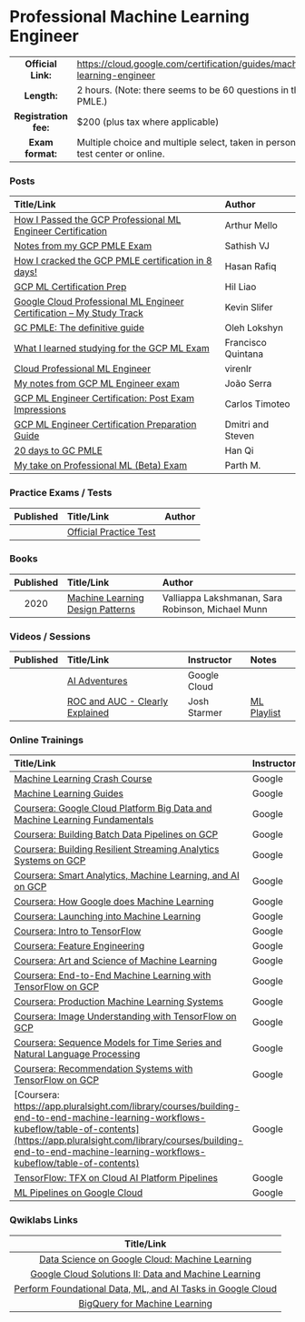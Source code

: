 # Professional Machine Learning Engineer

| | | |
| :---:         |     :---      |          :--- |
| **Official Link:** | https://cloud.google.com/certification/guides/machine-learning-engineer | 
| **Length:** | 2 hours. (Note: there seems to be 60 questions in the PMLE.) | 
| **Registration fee:** | $200 (plus tax where applicable) | 
| **Exam format:** | Multiple choice and multiple select, taken in person at a test center or online. | 

### Posts
| Title/Link | Author |
|    :---      |          :--- |
| [How I Passed the GCP Professional ML Engineer Certification](https://towardsdatascience.com/how-i-passed-the-gcp-professional-ml-engineer-certification-47104f40bec5) | Arthur Mello |
|   [Notes from my GCP PMLE Exam](https://sathishvj.medium.com/notes-from-my-google-cloud-professional-machine-learning-engineer-certification-exam-2110998db0f5) | Sathish VJ |
|  [How I cracked the GCP PMLE certification in 8 days!](https://ml-rafiqhasan.medium.com/how-i-cracked-the-gcp-professional-ml-engineer-certification-in-8-days-f341cf0bc5a0) | Hasan Rafiq |
|   [GCP ML Certification Prep](https://hilliao.medium.com/google-cloud-professional-machine-learning-engineer-certification-preparation-guide-22a58a6610c9) | Hil Liao|
|   [Google Cloud Professional ML Engineer Certification – My Study Track](https://kevinslifer.com/2020/12/02/google-cloud-professional-ml-engineer-certification-my-study-track/) | Kevin Slifer |
|   [GC PMLE: The definitive guide](https://towardsdatascience.com/google-professional-machine-learning-engineer-exam-what-to-expect-f1188e356046) | Oleh Lokshyn |
|   [What I learned studying for the GCP ML Exam](https://www.jellyfish.com/en-us/training/blog/studying-for-the-gcp-machine-learning-exam) | Francisco Quintana |
|   [Cloud Professional ML Engineer](https://virenlr.com/2020/10/my-journey-with-ml-part-3-cloud-professional-ml-engineer/) | virenlr |
|  [My notes from GCP ML Engineer exam](https://medium.com/@jmoniz0/my-notes-on-google-cloud-machine-learning-engineer-exam-280eab80f8ab) | João Serra |
|   [GCP ML Engineer Certification: Post Exam Impressions](https://www.linkedin.com/pulse/google-cloud-professional-machine-learning-engineer-post-timoteo/) | Carlos Timoteo |
|   [GCP ML Engineer Certification Preparation Guide](https://deploy.live/blog/google-cloud-professional-machine-learning-engineer-certification-preparation-guide/) | Dmitri and Steven |
|   [20 days to GC PMLE](https://towardsdatascience.com/20-days-to-google-cloud-professional-machine-learning-engineer-exam-beta-b48909499942) | Han Qi |
|   [My take on Professional ML (Beta) Exam](https://www.linkedin.com/pulse/my-take-professional-machine-learning-engineerbeta-exam-parth-mehta/) | Parth M. |

### Practice Exams / Tests
| Published | Title/Link | Author |
| :---:         |     :---      |          :--- |
| | [Official Practice Test](https://cloud.google.com/certification/sample-questions/machine-learning-engineer) | |

### Books
| Published | Title/Link | Author |
| :---:         |     :---      |          :--- |
|  2020 | [Machine Learning Design Patterns](https://www.oreilly.com/library/view/machine-learning-design/9781098115777/) | Valliappa Lakshmanan, Sara Robinson, Michael Munn |

### Videos / Sessions
| Published | Title/Link | Instructor | Notes | 
| :---:         |     :---      |          :--- |          :--- | 
| | [AI Adventures](https://www.youtube.com/playlist?list=PLIivdWyY5sqJxnwJhe3etaK7utrBiPBQ2) | Google Cloud | |
| | [ROC and AUC - Clearly Explained](https://www.youtube.com/watch?v=4jRBRDbJemM) | Josh Starmer | [ML Playlist](https://www.youtube.com/playlist?list=PLblh5JKOoLUICTaGLRoHQDuF_7q2GfuJF) |

### Online Trainings
|  Title/Link | Instructor |
|     :---      |          :--- |
|  [Machine Learning Crash Course](https://developers.google.com/machine-learning/crash-course) | Google |
|  [Machine Learning Guides](https://developers.google.com/machine-learning/guides) | Google |
|  [Coursera: Google Cloud Platform Big Data and Machine Learning Fundamentals](https://www.coursera.org/learn/gcp-big-data-ml-fundamentals/home/welcome) | Google |
|  [Coursera: Building Batch Data Pipelines on GCP](https://www.coursera.org/learn/batch-data-pipelines-gcp/home/welcome) | Google |
|  [Coursera: Building Resilient Streaming Analytics Systems on GCP](https://www.coursera.org/learn/streaming-analytics-systems-gcp/home/welcome) | Google |
|  [Coursera: Smart Analytics, Machine Learning, and AI on GCP](https://www.coursera.org/learn/smart-analytics-machine-learning-ai-gcp/home/welcome) | Google |
| [Coursera: How Google does Machine Learning](https://www.coursera.org/learn/google-machine-learning?specialization=machine-learning-tensorflow-gcp) | Google |
|  [Coursera: Launching into Machine Learning](https://www.coursera.org/learn/launching-machine-learning?specialization=machine-learning-tensorflow-gcp) | Google |
|  [Coursera: Intro to TensorFlow](https://www.coursera.org/learn/intro-tensorflow?specialization=machine-learning-tensorflow-gcp) | Google |
| [Coursera: Feature Engineering](https://www.coursera.org/learn/feature-engineering?specialization=machine-learning-tensorflow-gcp) | Google |
|  [Coursera: Art and Science of Machine Learning](https://www.coursera.org/learn/art-science-ml) | Google |
|  [Coursera: End-to-End Machine Learning with TensorFlow on GCP](https://www.coursera.org/learn/end-to-end-ml-tensorflow-gcp?specialization=advanced-machine-learning-tensorflow-gcp) | Google |
|  [Coursera: Production Machine Learning Systems](https://www.coursera.org/learn/gcp-production-ml-systems?specialization=advanced-machine-learning-tensorflow-gcp) | Google |
|  [Coursera: Image Understanding with TensorFlow on GCP](https://www.coursera.org/learn/image-understanding-tensorflow-gcp?specialization=advanced-machine-learning-tensorflow-gcp) | Google |
|  [Coursera: Sequence Models for Time Series and Natural Language Processing](https://www.coursera.org/learn/sequence-models-tensorflow-gcp?specialization=advanced-machine-learning-tensorflow-gcp) | Google |
|  [Coursera: Recommendation Systems with TensorFlow on GCP](https://www.coursera.org/learn/recommendation-models-gcp) | Google |
|  [Coursera: https://app.pluralsight.com/library/courses/building-end-to-end-machine-learning-workflows-kubeflow/table-of-contents](https://app.pluralsight.com/library/courses/building-end-to-end-machine-learning-workflows-kubeflow/table-of-contents) | Google |
|  [TensorFlow: TFX on Cloud AI Platform Pipelines](https://www.tensorflow.org/tfx/tutorials/tfx/cloud-ai-platform-pipelines) | Google |
|  [ML Pipelines on Google Cloud](https://www.coursera.org/learn/ml-pipelines-google-cloud) | Google |

### Qwiklabs Links
|  Title/Link  |
| :---:         |
| [Data Science on Google Cloud: Machine Learning](https://google.qwiklabs.com/quests/50) |
| [Google Cloud Solutions II: Data and Machine Learning](https://google.qwiklabs.com/quests/38) |
| [Perform Foundational Data, ML, and AI Tasks in Google Cloud](https://google.qwiklabs.com/quests/117) |
| [BigQuery for Machine Learning](https://google.qwiklabs.com/quests/71) |


